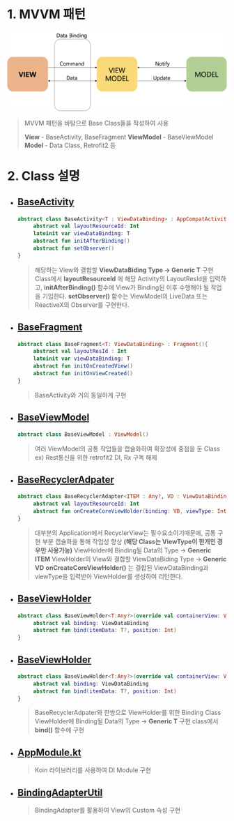 # 1. MVVM 패턴


![image-20200811183451112](./image-mvvm.png)

> MVVM 패턴을 바탕으로 Base Class들을 작성하여 사용
>
> **View** - BaseActivity, BaseFragment
> **ViewModel** - BaseViewModel
> **Model** - Data Class, Retrofit2 등

# 2. Class 설명

- ## [BaseActivity](https://github.com/thkim-dawn/android_base/blob/master/app/src/main/java/kr/taehoon/baseapplication/base/BaseActivity.kt)


  ```kotlin
  abstract class BaseActivity<T : ViewDataBinding> : AppCompatActivity(){
       abstract val layoutResourceId: Int
       lateinit var viewDataBinding: T
       abstract fun initAfterBinding()
       abstract fun setObserver()
  }
  ```

  > 해당하는 View와 결합할 **ViewDataBiding Type -> Generic T**
  > 구현 Class에서 **layoutResourceId** 에 해당 Activity의 LayoutResId을 입력하고, **initAfterBinding()** 함수에 View가 Binding된 이후 수행해야 될 작업을 기입한다.
  > **setObserver()** 함수는 ViewModel의 LiveData 또는 ReactiveX의 Observer를 구현한다.

- ## [BaseFragment](https://github.com/thkim-dawn/android_base/blob/master/app/src/main/java/kr/taehoon/baseapplication/base/BaseFragment.kt)

  ```kotlin
  abstract class BaseFragment<T: ViewDataBinding> : Fragment(){
       abstract val layoutResId : Int
       lateinit var viewDataBinding: T
       abstract fun initOnCreatedView()
       abstract fun initOnViewCreated()
  }
  ```

  > BaseActivity와 거의 동일하게 구현

  

- ## [BaseViewModel](https://github.com/thkim-dawn/android_base/blob/master/app/src/main/java/kr/taehoon/baseapplication/base/BaseViewModel.kt)

  ```kotlin
  abstract class BaseViewModel : ViewModel()
  ```

  > 여러 ViewModel의 공통 작업들을 캡슐화하여 확장성에 중점을 둔 Class
  > ex) Rest통신을 위한 retrofit2 DI, Rx 구독 해제

  

- ## [BaseRecyclerAdpater](https://github.com/thkim-dawn/android_base/blob/master/app/src/main/java/kr/taehoon/baseapplication/base/BaseRecyclerAdapter.kt)

  ```kotlin
  abstract class BaseRecyclerAdapter<ITEM : Any?, VD : ViewDataBinding>{
       abstract val layoutResourceId: Int
       abstract fun onCreateCoreViewHolder(binding: VD, viewType: Int): BaseViewHolder<ITEM>
  }
  ```

  > 대부분의 Application에서 RecyclerView는 필수요소이기때문에, 공통 구현 부분 캡슐화을 통해 작업성 향상 **(해당 Class는 ViewType이 한개인 경우만 사용가능)**
  > ViewHolder에 Binding될 Data의 Type -> **Generic ITEM**
  > ViewHolder의 View와 결합할 ViewDataBiding Type -> **Generic VD**
  > **onCreateCoreViewHolder()** 는 결합된 ViewDataBinding과 viewType을 입력받아 ViewHolder를 생성하여 리턴한다.

  

- ## [BaseViewHolder](https://github.com/thkim-dawn/android_base/blob/master/app/src/main/java/kr/taehoon/baseapplication/base/BaseViewHolder.kt)

  ```kotlin
  abstract class BaseViewHolder<T:Any?>(override val containerView: View) :RecyclerView.ViewHolder(containerView),LayoutContainer {
       abstract val binding: ViewDataBinding
       abstract fun bind(itemData: T?, position: Int)
  }
  ```

- ## [BaseViewHolder](https://github.com/thkim-dawn/android_base/blob/master/app/src/main/java/kr/taehoon/baseapplication/base/BaseViewHolder.kt)

  ```kotlin
  abstract class BaseViewHolder<T:Any?>(override val containerView: View) :RecyclerView.ViewHolder(containerView),LayoutContainer {
       abstract val binding: ViewDataBinding
       abstract fun bind(itemData: T?, position: Int)
  }
  ```

  > BaseRecyclerAdpater와 한쌍으로 ViewHolder를 위한 Binding Class
  > ViewHolder에 Binding될 Data의 Type -> **Generic T**
  > 구현 class에서 **bind()** 함수에 구현

- ## [AppModule.kt](https://github.com/thkim-dawn/android_base/blob/master/app/src/main/java/kr/taehoon/baseapplication/util/AppModule.kt)
  > Koin 라이브러리를 사용하여 DI Module 구현

- ## [BindingAdapterUtil](https://github.com/thkim-dawn/android_base/blob/master/app/src/main/java/kr/taehoon/baseapplication/util/BindingAdapterUtil.kt)
  > BindingAdapter를 활용하여 View의 Custom 속성 구현
